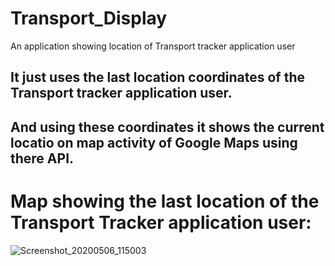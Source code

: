 # Transport_Display
An application showing location of Transport tracker application user

## It just uses the last location coordinates of the Transport tracker application user.

## And using these coordinates it shows the current locatio on map activity of Google Maps using there API.

# Map showing the last location of the Transport Tracker application user:

![Screenshot_20200506_115003](https://user-images.githubusercontent.com/54764235/81143711-18103780-8f90-11ea-9297-e09e60293b5f.jpg)


